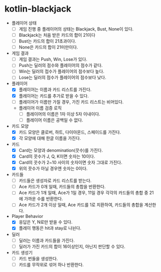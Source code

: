 # kotlin-blackjack

- 플레이어 상태
    - [ ] 게임 진행 중 플레이어의 상태는 Blackjack, Bust, None이 있다.
    - [ ] Blackjack는 처음 받은 카드의 합이 21이다
    - [ ] Bust는 카드의 합이 21초과이다.
    - [ ] None은 카드의 합이 21미만이다.
- 게임 결과
    - [ ] 게임 결과는 Push, Win, Lose가 있다.
    - [ ] Push는 딜러의 점수와 플레이어의 점수가 같다.
    - [ ] Win는 딜러의 접수가 플레이어의 점수보다 높다.
    - [ ] Lose는 딜러의 점수가 플레이어의 점수보다 낮다.
- 플레이어
    - [X] 플레이어는 이름과 카드 리스트를 가진다.
    - [X] 플레이어는 카드를 추가로 받을 수 있다.
    - [ ] 플레이어가 이름만 가질 경우, 가진 카드 리스트는 비어있다.
    - 플레이어 이름 검증 로직
      - [ ] 플레이어의 이름은 1자 이상 5자 이내이다.
      - [ ] 플레이어 이름은 공백일 수 없다.
- 카드 모양
    - [X] 카드 모양은 클로버, 하트, 다이아몬드, 스페이드를 가진다.
    - [X] 각 모양에 대해 한글 이름을 가진다.
- 카드
    - [X] Card는 모양과 denomination(끗수)를 가진다.
    - [X] Card의 끗수가 J, Q, K이면 숫자는 10이다.
    - [X] Card의 끗수가 2~10 사이의 숫자이면 숫자 그대로 가진다.
    - [X] 위의 끗수가 아닐 경우엔 숫자는 0이다.
- 카드들
    - [ ] 카드들은 생성자로 카드 리스트를 받는다.
    - [ ] Ace 카드가 0개 일때, 카드들의 총합을 반환한다.
    - [ ] Ace 카드가 1개 일때, Ace가 1일 경우, 11일 경우 각각의 카드들의 총합 중 21에 가까운 수를 반환한다.
    - [ ] Ace 카드가 2개 이상 일때, Ace 카드를 1로 치환하여, 카드들의 총합을 계산한다.
- Player Behavior
    - [X] 응답은 Y, N로만 받을 수 있다.
    - [X] 플레이 행동은 hit과 stay로 나뉜다.
- 딜러
    - [ ] 딜러는 이름과 카드들을 가진다.
    - [ ] 딜러가 가진 카드의 합이 16이상인지, 아닌지 판단할 수 있다.
- 카드 생성기
    - [ ] 카드 번들을 생성한다.
    - [ ] 카드를 무작위로 섞어 하나 반환한다.
